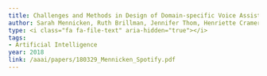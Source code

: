 ```yaml
---
title: Challenges and Methods in Design of Domain-specific Voice Assistants
author: Sarah Mennicken, Ruth Brillman, Jennifer Thom, Henriette Cramer
type: <i class="fa fa-file-text" aria-hidden="true"></i>
tags:
- Artificial Intelligence
year: 2018
link: /aaai/papers/180329_Mennicken_Spotify.pdf
---
```

